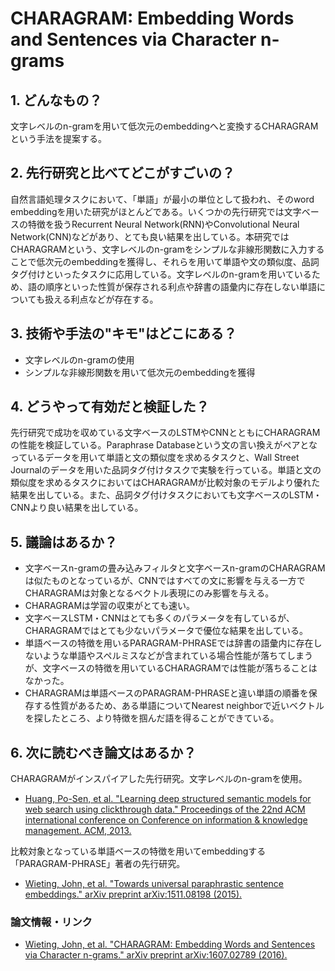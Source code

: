 # CHARAGRAM: Embedding Words and Sentences via Character n-grams

## 1. どんなもの？

文字レベルのn-gramを用いて低次元のembeddingへと変換するCHARAGRAMという手法を提案する。

## 2. 先行研究と比べてどこがすごいの？

自然言語処理タスクにおいて、「単語」が最小の単位として扱われ、そのword embeddingを用いた研究がほとんどである。いくつかの先行研究では文字ベースの特徴を扱うRecurrent Neural Network(RNN)やConvolutional Neural Network(CNN)などがあり、とても良い結果を出している。本研究ではCHARAGRAMという、文字レベルのn-gramをシンプルな非線形関数に入力することで低次元のembeddingを獲得し、それらを用いて単語や文の類似度、品詞タグ付けといったタスクに応用している。文字レベルのn-gramを用いているため、語の順序といった性質が保存される利点や辞書の語彙内に存在しない単語についても扱える利点などが存在する。

## 3. 技術や手法の"キモ"はどこにある？

* 文字レベルのn-gramの使用
* シンプルな非線形関数を用いて低次元のembeddingを獲得

## 4. どうやって有効だと検証した？

先行研究で成功を収めている文字ベースのLSTMやCNNとともにCHARAGRAMの性能を検証している。Paraphrase Databaseという文の言い換えがペアとなっているデータを用いて単語と文の類似度を求めるタスクと、Wall Street Journalのデータを用いた品詞タグ付けタスクで実験を行っている。単語と文の類似度を求めるタスクにおいてはCHARAGRAMが比較対象のモデルより優れた結果を出している。また、品詞タグ付けタスクにおいても文字ベースのLSTM・CNNより良い結果を出している。

## 5. 議論はあるか？

* 文字ベースn-gramの畳み込みフィルタと文字ベースn-gramのCHARAGRAMは似たものとなっているが、CNNではすべての文に影響を与える一方でCHARAGRAMは対象となるベクトル表現にのみ影響を与える。
* CHARAGRAMは学習の収束がとても速い。
* 文字ベースLSTM・CNNはとても多くのパラメータを有しているが、CHARAGRAMではとても少ないパラメータで優位な結果を出している。
* 単語ベースの特徴を用いるPARAGRAM-PHRASEでは辞書の語彙内に存在しないような単語やスペルミスなどが含まれている場合性能が落ちてしまうが、文字ベースの特徴を用いているCHARAGRAMでは性能が落ちることはなかった。
* CHARAGRAMは単語ベースのPARAGRAM-PHRASEと違い単語の順番を保存する性質があるため、ある単語についてNearest neighborで近いベクトルを探したところ、より特徴を掴んだ語を得ることができている。

## 6. 次に読むべき論文はあるか？

CHARAGRAMがインスパイアした先行研究。文字レベルのn-gramを使用。
* [Huang, Po-Sen, et al. "Learning deep structured semantic models for web search using clickthrough data." Proceedings of the 22nd ACM international conference on Conference on information & knowledge management. ACM, 2013.](https://posenhuang.github.io/papers/cikm2013_DSSM_fullversion.pdf)

比較対象となっている単語ベースの特徴を用いてembeddingする「PARAGRAM-PHRASE」著者の先行研究。
* [Wieting, John, et al. "Towards universal paraphrastic sentence embeddings." arXiv preprint arXiv:1511.08198 (2015).](https://arxiv.org/pdf/1511.08198)

### 論文情報・リンク

* [Wieting, John, et al. "CHARAGRAM: Embedding Words and Sentences via Character n-grams." arXiv preprint arXiv:1607.02789 (2016).](https://arxiv.org/abs/1607.02789)
